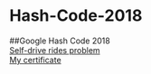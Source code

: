 # Hash-Code-2018 <br>
##Google Hash Code 2018 <br>
[Self-drive rides problem](https://github.com/JingqiDuan/Hash-Code-2018/blob/master/online_qualification_round_2018.pdf)<br>
[My certificate](https://github.com/JingqiDuan/Hash-Code-2018/blob/master/Hash%20Code%202018%20-%20Certificate%20for%20Online%20Qualification%20Round%20-%20duanjingqi77%40gmail.com.pdf)<br>
